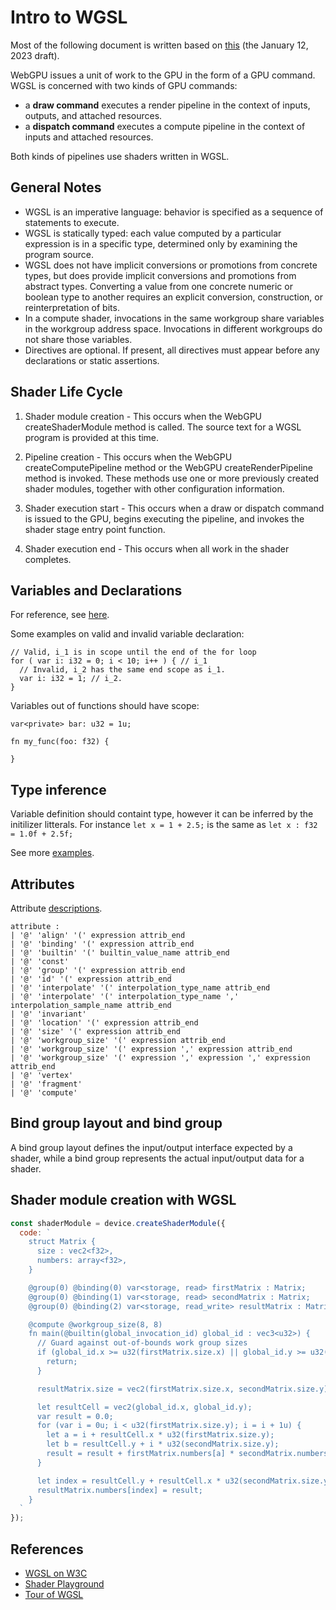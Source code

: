 # Intro to WGSL

Most of the following document is written based on [this](https://www.w3.org/TR/WGSL/) (the January 12, 2023 draft).

WebGPU issues a unit of work to the GPU in the form of a GPU command. WGSL is concerned with two kinds of GPU commands:

- a **draw command** executes a render pipeline in the context of inputs, outputs, and attached resources.
- a **dispatch command** executes a compute pipeline in the context of inputs and attached resources.

Both kinds of pipelines use shaders written in WGSL.

## General Notes

- WGSL is an imperative language: behavior is specified as a sequence of statements to execute.
- WGSL is statically typed: each value computed by a particular expression is in a specific type, determined only by examining the program source.
- WGSL does not have implicit conversions or promotions from concrete types, but does provide implicit conversions and promotions from abstract types. Converting a value from one concrete numeric or boolean type to another requires an explicit conversion, construction, or reinterpretation of bits.
- In a compute shader, invocations in the same workgroup share variables in the workgroup address space. Invocations in different workgroups do not share those variables.
- Directives are optional. If present, all directives must appear before any declarations or static assertions.

## Shader Life Cycle

1. Shader module creation - This occurs when the WebGPU createShaderModule method is called. The source text for a WGSL program is provided at this time.

2. Pipeline creation - This occurs when the WebGPU createComputePipeline method or the WebGPU createRenderPipeline method is invoked. These methods use one or more previously created shader modules, together with other configuration information.

3. Shader execution start - This occurs when a draw or dispatch command is issued to the GPU, begins executing the pipeline, and invokes the shader stage entry point function.

4. Shader execution end - This occurs when all work in the shader completes.

## Variables and Declarations

For reference, see [here](https://www.w3.org/TR/WGSL/#declaration-and-scope).

Some examples on valid and invalid variable declaration:

```wgsl
// Valid, i_1 is in scope until the end of the for loop
for ( var i: i32 = 0; i < 10; i++ ) { // i_1
  // Invalid, i_2 has the same end scope as i_1.
  var i: i32 = 1; // i_2.
}
```

Variables out of functions should have scope:

```wgsl
var<private> bar: u32 = 1u;

fn my_func(foo: f32) {

}
```

## Type inference

Variable definition should containt type, however it can be inferred by the initilizer litterals.
For instance `let x = 1 + 2.5;` is the same as `let x : f32 = 1.0f + 2.5f;`

See more [examples](https://www.w3.org/TR/WGSL/#example-bb6541bd).

## Attributes

Attribute [descriptions](https://www.w3.org/TR/WGSL/#attributes).

```wgsl
attribute :
| '@' 'align' '(' expression attrib_end
| '@' 'binding' '(' expression attrib_end
| '@' 'builtin' '(' builtin_value_name attrib_end
| '@' 'const'
| '@' 'group' '(' expression attrib_end
| '@' 'id' '(' expression attrib_end
| '@' 'interpolate' '(' interpolation_type_name attrib_end
| '@' 'interpolate' '(' interpolation_type_name ',' interpolation_sample_name attrib_end
| '@' 'invariant'
| '@' 'location' '(' expression attrib_end
| '@' 'size' '(' expression attrib_end
| '@' 'workgroup_size' '(' expression attrib_end
| '@' 'workgroup_size' '(' expression ',' expression attrib_end
| '@' 'workgroup_size' '(' expression ',' expression ',' expression attrib_end
| '@' 'vertex'
| '@' 'fragment'
| '@' 'compute'
```

## Bind group layout and bind group

A bind group layout defines the input/output interface expected by a shader, while a bind group represents the actual input/output data for a shader.

## Shader module creation with WGSL

```js
const shaderModule = device.createShaderModule({
  code: `
    struct Matrix {
      size : vec2<f32>,
      numbers: array<f32>,
    }

    @group(0) @binding(0) var<storage, read> firstMatrix : Matrix;
    @group(0) @binding(1) var<storage, read> secondMatrix : Matrix;
    @group(0) @binding(2) var<storage, read_write> resultMatrix : Matrix;

    @compute @workgroup_size(8, 8)
    fn main(@builtin(global_invocation_id) global_id : vec3<u32>) {
      // Guard against out-of-bounds work group sizes
      if (global_id.x >= u32(firstMatrix.size.x) || global_id.y >= u32(secondMatrix.size.y)) {
        return;
      }

      resultMatrix.size = vec2(firstMatrix.size.x, secondMatrix.size.y);

      let resultCell = vec2(global_id.x, global_id.y);
      var result = 0.0;
      for (var i = 0u; i < u32(firstMatrix.size.y); i = i + 1u) {
        let a = i + resultCell.x * u32(firstMatrix.size.y);
        let b = resultCell.y + i * u32(secondMatrix.size.y);
        result = result + firstMatrix.numbers[a] * secondMatrix.numbers[b];
      }

      let index = resultCell.y + resultCell.x * u32(secondMatrix.size.y);
      resultMatrix.numbers[index] = result;
    }
  `
});
```

## References

- [WGSL on W3C](https://www.w3.org/TR/WGSL/)
- [Shader Playground](https://shader-playground.timjones.io/)
- [Tour of WGSL](https://google.github.io/tour-of-wgsl/)
